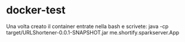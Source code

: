 # docker-test
Una volta creato il container entrate nella bash e scrivete:
java -cp target/URLShortener-0.0.1-SNAPSHOT.jar me.shortify.sparkserver.App
